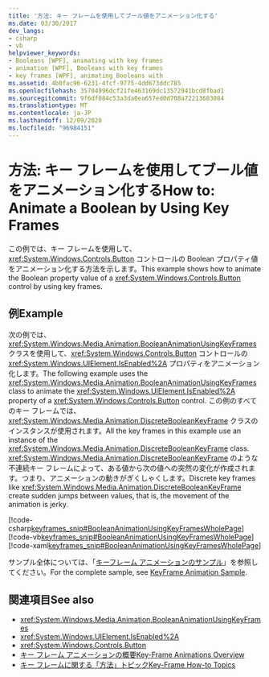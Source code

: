```yaml
---
title: '方法: キー フレームを使用してブール値をアニメーション化する'
ms.date: 03/30/2017
dev_langs:
- csharp
- vb
helpviewer_keywords:
- Booleans [WPF], animating with key frames
- animation [WPF], Booleans with key frames
- key frames [WPF], animating Booleans with
ms.assetid: 4b0fac96-6231-4fcf-9775-4dd673ddc785
ms.openlocfilehash: 35704996dcf21fe463169dc13572941bcd8fbad1
ms.sourcegitcommit: 9f6df084c53a3da0ea657ed0d708a72213683084
ms.translationtype: MT
ms.contentlocale: ja-JP
ms.lasthandoff: 12/09/2020
ms.locfileid: "96984151"
---
```

# <a name="how-to-animate-a-boolean-by-using-key-frames"></a><span data-ttu-id="c2b14-102">方法: キー フレームを使用してブール値をアニメーション化する</span><span class="sxs-lookup"><span data-stu-id="c2b14-102">How to: Animate a Boolean by Using Key Frames</span></span>
<span data-ttu-id="c2b14-103">この例では、キー フレームを使用して、<xref:System.Windows.Controls.Button> コントロールの Boolean プロパティ値をアニメーション化する方法を示します。</span><span class="sxs-lookup"><span data-stu-id="c2b14-103">This example shows how to animate the Boolean property value of a <xref:System.Windows.Controls.Button> control by using key frames.</span></span>  
  
## <a name="example"></a><span data-ttu-id="c2b14-104">例</span><span class="sxs-lookup"><span data-stu-id="c2b14-104">Example</span></span>  
 <span data-ttu-id="c2b14-105">次の例では、<xref:System.Windows.Media.Animation.BooleanAnimationUsingKeyFrames> クラスを使用して、<xref:System.Windows.Controls.Button> コントロールの <xref:System.Windows.UIElement.IsEnabled%2A> プロパティをアニメーション化します。</span><span class="sxs-lookup"><span data-stu-id="c2b14-105">The following example uses the <xref:System.Windows.Media.Animation.BooleanAnimationUsingKeyFrames> class to animate the <xref:System.Windows.UIElement.IsEnabled%2A> property of a <xref:System.Windows.Controls.Button> control.</span></span> <span data-ttu-id="c2b14-106">この例のすべてのキー フレームでは、<xref:System.Windows.Media.Animation.DiscreteBooleanKeyFrame> クラスのインスタンスが使用されます。</span><span class="sxs-lookup"><span data-stu-id="c2b14-106">All the key frames in this example use an instance of the <xref:System.Windows.Media.Animation.DiscreteBooleanKeyFrame> class.</span></span> <span data-ttu-id="c2b14-107"><xref:System.Windows.Media.Animation.DiscreteBooleanKeyFrame> のような不連続キー フレームによって、ある値から次の値への突然の変化が作成されます。つまり、アニメーションの動きがぎくしゃくします。</span><span class="sxs-lookup"><span data-stu-id="c2b14-107">Discrete key frames like <xref:System.Windows.Media.Animation.DiscreteBooleanKeyFrame> create sudden jumps between values, that is, the movement of the animation is jerky.</span></span>  
  
 [!code-csharp[keyframes_snip#BooleanAnimationUsingKeyFramesWholePage](~/samples/snippets/csharp/VS_Snippets_Wpf/keyframes_snip/CSharp/BooleanAnimationUsingKeyFramesExample.cs#booleananimationusingkeyframeswholepage)]
 [!code-vb[keyframes_snip#BooleanAnimationUsingKeyFramesWholePage](~/samples/snippets/visualbasic/VS_Snippets_Wpf/keyframes_snip/visualbasic/booleananimationusingkeyframesexample.vb#booleananimationusingkeyframeswholepage)]
 [!code-xaml[keyframes_snip#BooleanAnimationUsingKeyFramesWholePage](~/samples/snippets/xaml/VS_Snippets_Wpf/keyframes_snip/XAML/BooleanAnimationUsingKeyFramesExample.xaml#booleananimationusingkeyframeswholepage)]  
  
 <span data-ttu-id="c2b14-108">サンプル全体については、「[キーフレーム アニメーションのサンプル](https://github.com/microsoft/WPF-Samples/tree/master/Animation/KeyFrameAnimation)」を参照してください。</span><span class="sxs-lookup"><span data-stu-id="c2b14-108">For the complete sample, see [KeyFrame Animation Sample](https://github.com/microsoft/WPF-Samples/tree/master/Animation/KeyFrameAnimation).</span></span>  
  
## <a name="see-also"></a><span data-ttu-id="c2b14-109">関連項目</span><span class="sxs-lookup"><span data-stu-id="c2b14-109">See also</span></span>

- <xref:System.Windows.Media.Animation.BooleanAnimationUsingKeyFrames>
- <xref:System.Windows.UIElement.IsEnabled%2A>
- <xref:System.Windows.Controls.Button>
- [<span data-ttu-id="c2b14-110">キー フレーム アニメーションの概要</span><span class="sxs-lookup"><span data-stu-id="c2b14-110">Key-Frame Animations Overview</span></span>](key-frame-animations-overview.md)
- [<span data-ttu-id="c2b14-111">キー フレームに関する「方法」トピック</span><span class="sxs-lookup"><span data-stu-id="c2b14-111">Key-Frame How-to Topics</span></span>](key-frame-animation-how-to-topics.md)
